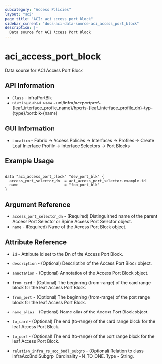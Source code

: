 ```yaml
---
subcategory: "Access Policies"
layout: "aci"
page_title: "ACI: aci_access_port_block"
sidebar_current: "docs-aci-data-source-aci_access_port_block"
description: |-
  Data source for ACI Access Port Block
---
```


# aci_access_port_block

Data source for ACI Access Port Block

## API Information ##

* `Class` - infraPortBlk
* `Distinguished Name` - uni/infra/accportprof-{leaf_interface_profile_name}/hports-{leaf_interface_profile_dn}-typ-{type}/portblk-{name}

## GUI Information ##

* `Location` - Fabric -> Access Policies -> Interfaces -> Profiles -> Create Leaf Interface Profile -> Interface Selectors -> Port Blocks

## Example Usage

```hcl

data "aci_access_port_block" "dev_port_blk" {
  access_port_selector_dn  = aci_access_port_selector.example.id
  name                     = "foo_port_blk"
}

```

## Argument Reference

- `access_port_selector_dn` - (Required) Distinguished name of the parent Access Port Selector or Spine Access Port Selector object.
- `name` - (Required) Name of the Access Port Block object.

## Attribute Reference

- `id` - Attribute id set to the Dn of the Access Port Block.
- `description` - (Optional) Description of the Access Port Block object.
- `annotation` - (Optional) Annotation of the Access Port Block object.
- `from_card` - (Optional) The beginning (from-range) of the card range block for the leaf Access Port Block.
- `from_port` - (Optional) The beginning (from-range) of the port range block for the leaf Access Port Block.
- `name_alias` - (Optional) Name alias of the Access Port Block object.
- `to_card` - (Optional) The end (to-range) of the card range block for the leaf Access Port Block.
- `to_port` - (Optional) The end (to-range) of the port range block for the leaf Access Port Block.

- `relation_infra_rs_acc_bndl_subgrp` - (Optional) Relation to class infraAccBndlSubgrp. Cardinality - N_TO_ONE. Type - String.
